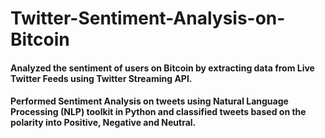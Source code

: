 # Twitter-Sentiment-Analysis-on-Bitcoin

#### Analyzed the sentiment of users on Bitcoin by extracting data from Live Twitter Feeds using Twitter Streaming API. 
#### Performed Sentiment Analysis on tweets using Natural Language Processing (NLP) toolkit in Python and classified tweets based on the polarity into Positive, Negative and Neutral. 
